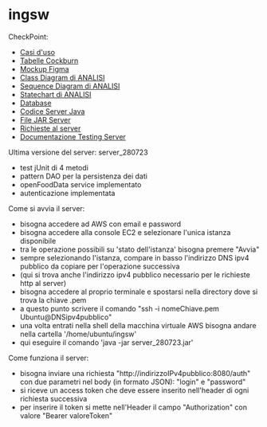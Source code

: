 # ingsw
CheckPoint:
  -  [Casi d'uso](https://github.com/speacock17/ingsw/tree/main/USE%20CASE)
  -  [Tabelle Cockburn](https://github.com/speacock17/ingsw/tree/main/CockBurn)
  -  [Mockup Figma](https://github.com/speacock17/ingsw/blob/main/Figma%20Progetto.zip)
  -  [Class Diagram di ANALISI](https://github.com/speacock17/ingsw/tree/main/ClassDiagramAnalisi)
  -  [Sequence Diagram di ANALISI](https://github.com/speacock17/ingsw/tree/main/SEQUENCE_DIAGRAM_ANALISI)
  -  [Statechart di ANALISI](https://github.com/speacock17/ingsw/tree/main/STATECHART)
  -  [Database](https://github.com/speacock17/ingsw/blob/main/IngswDB.txt)
  -  [Codice Server Java](https://github.com/speacock17/ingsw/blob/main/server_280723.zip)
  -  [File JAR Server](https://github.com/speacock17/ingsw/blob/main/server_280723.jar)
  -  [Richieste al server](https://github.com/speacock17/ingsw/tree/main/richieste_server)
  -  [Documentazione Testing Server](https://github.com/speacock17/ingsw/blob/main/Documentazione_strategie_test.txt)

Ultima versione del server:   server_280723
  - test jUnit di 4 metodi
  - pattern DAO per la persistenza dei dati
  - openFoodData service implementato
  - autenticazione implementata

Come si avvia il server:
  - bisogna accedere ad AWS con email e password
  - bisogna accedere alla console EC2 e selezionare l'unica istanza disponibile
  - tra le operazione possibili su 'stato dell'istanza' bisogna premere "Avvia"
  - sempre selezionando l'istanza, compare in basso l'indirizzo DNS ipv4 pubblico da copiare per l'operazione successiva
  - (qui si trova anche l'indirizzo ipv4 pubblico necessario per le richieste http al server)
  - bisogna accedere al proprio terminale e spostarsi nella directory dove si trova la chiave .pem
  - a questo punto scrivere il comando "ssh -i nomeChiave.pem Ubuntu@DNSipv4pubblico"
  - una volta entrati nella shell della macchina virtuale AWS bisogna andare nella cartella '/home/ubuntu/ingsw'
  - qui eseguire il comando 'java -jar server_280723.jar'

Come funziona il server:
  - bisogna inviare una richiesta "http://indirizzoIPv4pubblico:8080/auth" con due parametri nel body (in formato JSON): "login" e "password"
  - si riceve un access token che deve essere inserito nell'header di ogni richiesta successiva
  - per inserire il token si mette nell'Header il campo "Authorization" con valore "Bearer valoreToken"


